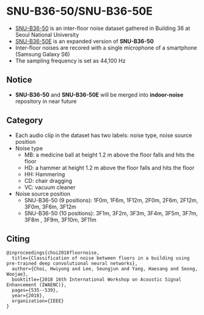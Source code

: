 # SNU-B36-50/SNU-B36-50E

- [SNU-B36-50](https://github.com/yodacatmeow/SNU-B36-50/tree/master/SNU-B36-50) is an inter-floor noise dataset gathered in Building 36 at Seoul National University
- [SNU-B36-50E](https://github.com/yodacatmeow/SNU-B36-50/tree/master/SNU-B36-50E) is an expanded version of **SNU-B36-50**
- Inter-floor noises are recored with a single microphone of a smartphone (Samsung Galaxy S6)
- The sampling frequency is set as 44,100 Hz



## Notice

- **SNU-B36-50** and **SNU-B36-50E** will be merged into **indoor-noise** repository in near future



## Category

- Each audio clip in the dataset has two labels: noise type, noise source position
- Noise type
  - MB: a medicine ball at height 1.2 m above the floor falls and hits the floor
  - HD: a hammer at height 1.2 m above the floor falls and hits the floor
  - HH: Hammering
  - CD: chair dragging
  - VC: vacuum cleaner
- Noise source position
  - SNU-B36-50 (9 positions): 1F0m, 1F6m, 1F12m, 2F0m, 2F6m, 2F12m, 3F0m, 3F6m, 3F12m
  - SNU-B36-50 (10 positions): 3F1m, 3F2m, 3F3m, 3F4m, 3F5m, 3F7m, 3F8m , 3F9m, 3F10m, 3F11m



## Citing

```
@inproceedings{choi2018floornoise,
  title={Classification of noise between floors in a building using pre-trained deep convolutional neural networks},
  author={Choi, Hwiyong and Lee, Seungjun and Yang, Haesang and Seong, Woojae},
  booktitle={2018 16th International Workshop on Acoustic Signal Enhancement (IWAENC)},
  pages={535--539},
  year={2018},
  organization={IEEE}
}
```